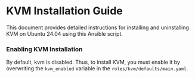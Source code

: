 # KVM Installation Guide

This document provides detailed instructions for installing and uninstalling KVM on Ubuntu 24.04 using this Ansible script.

### Enabling KVM Installation

By default, kvm is disabled. Thus, to install KVM, you must enable it by overwriting the `kvm_enabled` variable in the `roles/kvm/defaults/main.yaml`.
